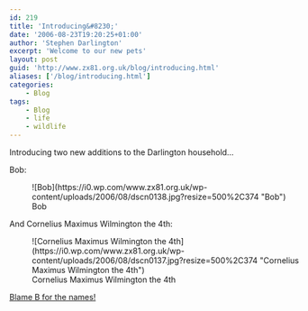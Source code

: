 ```yaml
---
id: 219
title: 'Introducing&#8230;'
date: '2006-08-23T19:20:25+01:00'
author: 'Stephen Darlington'
excerpt: 'Welcome to our new pets'
layout: post
guid: 'http://www.zx81.org.uk/blog/introducing.html'
aliases: ['/blog/introducing.html']
categories:
    - Blog
tags:
    - Blog
    - life
    - wildlife
---
```


Introducing two new additions to the Darlington household…

Bob:

<figure aria-describedby="caption-attachment-1154" class="wp-caption aligncenter" id="attachment_1154" style="width: 500px">![Bob](https://i0.wp.com/www.zx81.org.uk/wp-content/uploads/2006/08/dscn0138.jpg?resize=500%2C374 "Bob")<figcaption class="wp-caption-text" id="caption-attachment-1154">Bob</figcaption></figure>

And Cornelius Maximus Wilmington the 4th:

<figure aria-describedby="caption-attachment-1153" class="wp-caption aligncenter" id="attachment_1153" style="width: 500px">![Cornelius Maximus Wilmington the 4th](https://i0.wp.com/www.zx81.org.uk/wp-content/uploads/2006/08/dscn0137.jpg?resize=500%2C374 "Cornelius Maximus Wilmington the 4th")<figcaption class="wp-caption-text" id="caption-attachment-1153">Cornelius Maximus Wilmington the 4th</figcaption></figure>

[Blame B for the names!](http://bcuk.blogspot.com/2006/08/home-improvement.html "Another glodfishy opinion")
